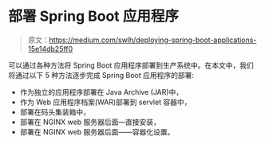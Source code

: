 # 部署 Spring Boot 应用程序

> 原文：<https://medium.com/swlh/deploying-spring-boot-applications-15e14db25ff0>

可以通过各种方法将 Spring Boot 应用程序部署到生产系统中。在本文中，我们将通过以下 5 种方法逐步完成 Spring Boot 应用程序的部署:

*   作为独立的应用程序部署在 Java Archive (JAR)中，
*   作为 Web 应用程序档案(WAR)部署到 servlet 容器中，
*   部署在码头集装箱中，
*   部署在 NGINX web 服务器后面—直接安装，
*   部署在 NGINX web 服务器后面——容器化设置。